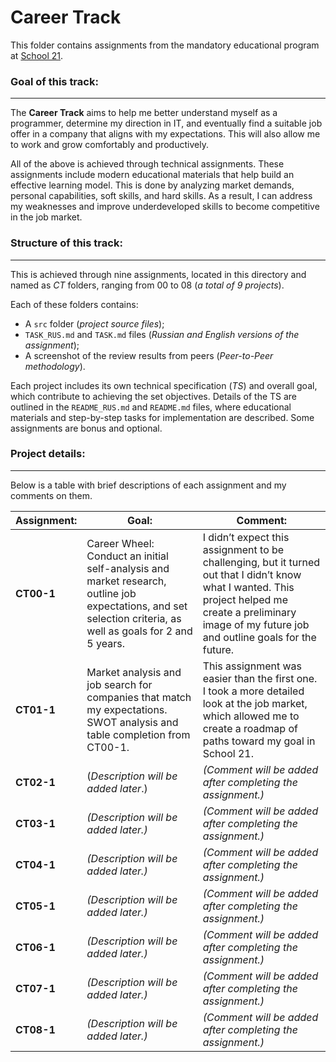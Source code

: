 # Career Track

This folder contains assignments from the mandatory educational program at [School 21](https://21-school.ru/we).

### Goal of this track:

---

The **Career Track** aims to help me better understand myself as a programmer, determine my direction in IT, and eventually find a suitable job offer in a company that aligns with my expectations. This will also allow me to work and grow comfortably and productively.

All of the above is achieved through technical assignments. These assignments include modern educational materials that help build an effective learning model. This is done by analyzing market demands, personal capabilities, soft skills, and hard skills. As a result, I can address my weaknesses and improve underdeveloped skills to become competitive in the job market.

### Structure of this track:

---

This is achieved through nine assignments, located in this directory and named as *CT* folders, ranging from 00 to 08 (*a total of 9 projects*).

Each of these folders contains:

* A `src` folder (*project source files*);
* `TASK_RUS.md` and `TASK.md` files (*Russian and English versions of the assignment*);
* A screenshot of the review results from peers (*Peer-to-Peer methodology*).

Each project includes its own technical specification (*TS*) and overall goal, which contribute to achieving the set objectives. Details of the TS are outlined in the `README_RUS.md` and `README.md` files, where educational materials and step-by-step tasks for implementation are described. Some assignments are bonus and optional.

### Project details:

---

Below is a table with brief descriptions of each assignment and my comments on them.

| Assignment:      | Goal:                                                                                                                                                         | Comment:                                                                                                                                                                                                      |
| ---------------- | ------------------------------------------------------------------------------------------------------------------------------------------------------------- | ------------------------------------------------------------------------------------------------------------------------------------------------------------------------------------------------------------- |
| **CT00-1** | Career Wheel: Conduct an initial self-analysis and market research, outline job expectations, and set selection criteria, as well as goals for 2 and 5 years. | I didn’t expect this assignment to be challenging, but it turned out that I didn’t know what I wanted. This project helped me create a preliminary image of my future job and outline goals for the future. |
| **CT01-1** | Market analysis and job search for companies that match my expectations. SWOT analysis and table completion from CT00-1.                                      | This assignment was easier than the first one. I took a more detailed look at the job market, which allowed me to create a roadmap of paths toward my goal in School 21.                                      |
| **CT02-1** | (*Description will be added later*.)                                                                                                                        | *(Comment will be added after completing the assignment.)*                                                                                                                                                   |
| **CT03-1** | *(Description will be added later.)*                                                                                                                         | *(Comment will be added after completing the assignment.)*                                                                                                                                                   |
| **CT04-1** | *(Description will be added later.)*                                                                                                                         | *(Comment will be added after completing the assignment.)*                                                                                                                                                   |
| **CT05-1** | *(Description will be added later.)*                                                                                                                         | *(Comment will be added after completing the assignment.)*                                                                                                                                                   |
| **CT06-1** | *(Description will be added later.)*                                                                                                                         | *(Comment will be added after completing the assignment.)*                                                                                                                                                   |
| **CT07-1** | *(Description will be added later.)*                                                                                                                         | *(Comment will be added after completing the assignment.)*                                                                                                                                                   |
| **CT08-1** | *(Description will be added later.)*                                                                                                                         | *(Comment will be added after completing the assignment.)*                                                                                                                                                   |
